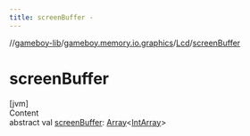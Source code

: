 ```yaml
---
title: screenBuffer -
---
```

//[gameboy-lib](../../index.md)/[gameboy.memory.io.graphics](../index.md)/[Lcd](index.md)/[screenBuffer](screen-buffer.md)



# screenBuffer  
[jvm]  
Content  
abstract val [screenBuffer](screen-buffer.md): [Array](https://kotlinlang.org/api/latest/jvm/stdlib/kotlin/-array/index.html)<[IntArray](https://kotlinlang.org/api/latest/jvm/stdlib/kotlin/-int-array/index.html)>  



